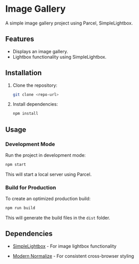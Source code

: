 # Image Gallery

A simple image gallery project using Parcel, SimpleLightbox.

## Features

- Displays an image gallery.
- Lightbox functionality using SimpleLightbox.



## Installation

1. Clone the repository:

   ```sh
   git clone <repo-url>
   ```

2. Install dependencies:

   ```sh
   npm install
   ```

## Usage

### Development Mode

Run the project in development mode:

```sh
npm start
```

This will start a local server using Parcel.

### Build for Production

To create an optimized production build:

```sh
npm run build
```

This will generate the build files in the `dist` folder.

## Dependencies

- [SimpleLightbox](https://simplelightbox.com/) - For image lightbox functionality

- [Modern Normalize](https://github.com/sindresorhus/modern-normalize) - For consistent cross-browser styling


